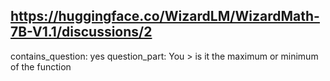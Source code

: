 ## https://huggingface.co/WizardLM/WizardMath-7B-V1.1/discussions/2

contains_question: yes
question_part: You  > is it the maximum or minimum of the function